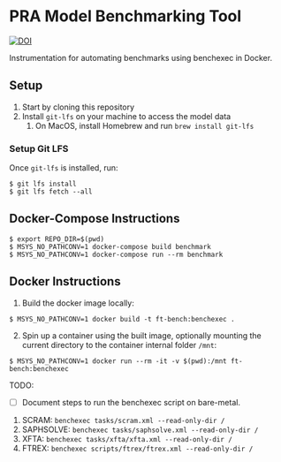 # PRA Model Benchmarking Tool

<a href="https://doi.org/10.5281/zenodo.15297777"><img src="https://zenodo.org/badge/DOI/10.5281/zenodo.15297777.svg" alt="DOI"></a>

Instrumentation for automating benchmarks using benchexec in Docker.

## Setup
1. Start by cloning this repository
2. Install `git-lfs` on your machine to access the model data
   1. On MacOS, install Homebrew and run `brew install git-lfs`

### Setup Git LFS
Once `git-lfs` is installed, run:

```shell
$ git lfs install
$ git lfs fetch --all
```

## Docker-Compose Instructions
```shell
$ export REPO_DIR=$(pwd)
$ MSYS_NO_PATHCONV=1 docker-compose build benchmark
$ MSYS_NO_PATHCONV=1 docker-compose run --rm benchmark
```


## Docker Instructions

1. Build the docker image locally:
```shell
$ MSYS_NO_PATHCONV=1 docker build -t ft-bench:benchexec .
```

2. Spin up a container using the built image, optionally mounting the current directory to the 
container internal folder `/mnt`:
```shell
$ MSYS_NO_PATHCONV=1 docker run --rm -it -v $(pwd):/mnt ft-bench:benchexec 
```
   
TODO:
* [ ] Document steps to run the benchexec script on bare-metal.

1. SCRAM: `benchexec tasks/scram.xml --read-only-dir /`
2. SAPHSOLVE: `benchexec tasks/saphsolve.xml --read-only-dir /`
3. XFTA: `benchexec tasks/xfta/xfta.xml --read-only-dir /`
4. FTREX: `benchexec scripts/ftrex/ftrex.xml --read-only-dir /`

